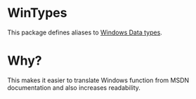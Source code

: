# WinTypes

This package defines aliases to [Windows Data types](https://docs.microsoft.com/en-us/windows/win32/winprog/windows-data-types).


# Why?

This makes it easier to translate Windows function from MSDN documentation and also
increases readability.

